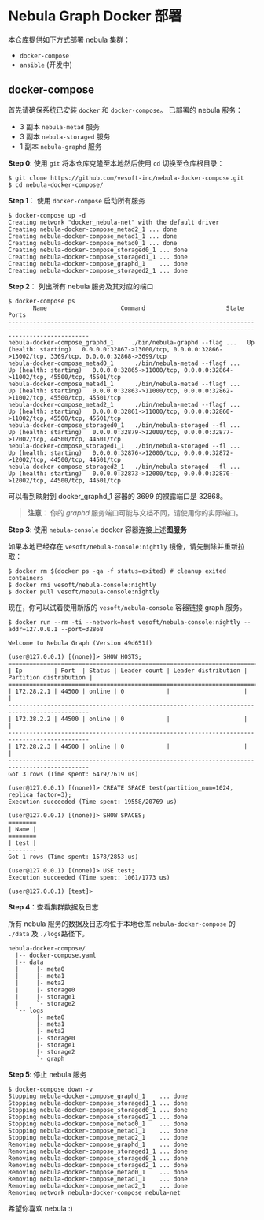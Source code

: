 # Nebula Graph Docker 部署

本仓库提供如下方式部署 [nebula](https://github.com/vesoft-inc/nebula) 集群：

- `docker-compose`
- `ansible` (开发中)

## docker-compose

首先请确保系统已安装 `docker` 和 `docker-compose`。
已部署的 nebula 服务：

- 3 副本 `nebula-metad` 服务
- 3 副本 `nebula-storaged` 服务
- 1 副本 `nebula-graphd` 服务

**Step 0**: 使用 `git` 将本仓库克隆至本地然后使用 `cd` 切换至仓库根目录：

```shell
$ git clone https://github.com/vesoft-inc/nebula-docker-compose.git
$ cd nebula-docker-compose/
```

**Step 1**： 使用 `docker-compose` 启动所有服务

```shell
$ docker-compose up -d
Creating network "docker_nebula-net" with the default driver
Creating nebula-docker-compose_metad2_1 ... done
Creating nebula-docker-compose_metad1_1 ... done
Creating nebula-docker-compose_metad0_1 ... done
Creating nebula-docker-compose_storaged0_1 ... done
Creating nebula-docker-compose_storaged1_1 ... done
Creating nebula-docker-compose_graphd_1    ... done
Creating nebula-docker-compose_storaged2_1 ... done
```

**Step 2**： 列出所有 nebula 服务及其对应的端口

``` shell
$ docker-compose ps
       Name                     Command                       State                                                   Ports
-------------------------------------------------------------------------------------------------------------------------------------------------------------------
nebula-docker-compose_graphd_1     ./bin/nebula-graphd --flag ...   Up (health: starting)   0.0.0.0:32867->13000/tcp, 0.0.0.0:32866->13002/tcp, 3369/tcp, 0.0.0.0:32868->3699/tcp
nebula-docker-compose_metad0_1      ./bin/nebula-metad --flagf ...   Up (health: starting)   0.0.0.0:32865->11000/tcp, 0.0.0.0:32864->11002/tcp, 45500/tcp, 45501/tcp
nebula-docker-compose_metad1_1      ./bin/nebula-metad --flagf ...   Up (health: starting)   0.0.0.0:32863->11000/tcp, 0.0.0.0:32862->11002/tcp, 45500/tcp, 45501/tcp
nebula-docker-compose_metad2_1      ./bin/nebula-metad --flagf ...   Up (health: starting)   0.0.0.0:32861->11000/tcp, 0.0.0.0:32860->11002/tcp, 45500/tcp, 45501/tcp
nebula-docker-compose_storaged0_1   ./bin/nebula-storaged --fl ...   Up (health: starting)   0.0.0.0:32879->12000/tcp, 0.0.0.0:32877->12002/tcp, 44500/tcp, 44501/tcp
nebula-docker-compose_storaged1_1   ./bin/nebula-storaged --fl ...   Up (health: starting)   0.0.0.0:32876->12000/tcp, 0.0.0.0:32872->12002/tcp, 44500/tcp, 44501/tcp
nebula-docker-compose_storaged2_1   ./bin/nebula-storaged --fl ...   Up (health: starting)   0.0.0.0:32873->12000/tcp, 0.0.0.0:32870->12002/tcp, 44500/tcp, 44501/tcp
```

可以看到映射到 docker_graphd_1 容器的 3699 的裸露端口是 32868。

> **注意**： 你的 *graphd* 服务端口可能与文档不同，请使用你的实际端口。

**Step 3**: 使用 `nebula-console` docker 容器连接上述**图服务**

如果本地已经存在 `vesoft/nebula-console:nightly` 镜像，请先删除并重新拉取：

```shell
$ docker rm $(docker ps -qa -f status=exited) # cleanup exited containers
$ docker rmi vesoft/nebula-console:nightly
$ docker pull vesoft/nebula-console:nightly
```

现在，你可以试着使用新版的 `vesoft/nebula-console` 容器链接 graph 服务。

``` shell
$ docker run --rm -ti --network=host vesoft/nebula-console:nightly --addr=127.0.0.1 --port=32868

Welcome to Nebula Graph (Version 49d651f)

(user@127.0.0.1) [(none)]> SHOW HOSTS;
=============================================================================================
| Ip         | Port  | Status | Leader count | Leader distribution | Partition distribution |
=============================================================================================
| 172.28.2.1 | 44500 | online | 0            |                     |                        |
---------------------------------------------------------------------------------------------
| 172.28.2.2 | 44500 | online | 0            |                     |                        |
---------------------------------------------------------------------------------------------
| 172.28.2.3 | 44500 | online | 0            |                     |                        |
---------------------------------------------------------------------------------------------
Got 3 rows (Time spent: 6479/7619 us)

(user@127.0.0.1) [(none)]> CREATE SPACE test(partition_num=1024, replica_factor=3);
Execution succeeded (Time spent: 19558/20769 us)

(user@127.0.0.1) [(none)]> SHOW SPACES;
========
| Name |
========
| test |
--------
Got 1 rows (Time spent: 1578/2853 us)

(user@127.0.0.1) [(none)]> USE test;
Execution succeeded (Time spent: 1061/1773 us)

(user@127.0.0.1) [test]>
```

**Step 4**：查看集群数据及日志

所有 nebula 服务的数据及日志均位于本地仓库 `nebula-docker-compose` 的  `./data` 及 `./logs`路径下。

```text
nebula-docker-compose/
  |-- docker-compose.yaml
  |-- data
  |     |- meta0
  |     |- meta1
  |     |- meta2
  |     |- storage0
  |     |- storage1
  |     `- storage2
  `-- logs
        |- meta0
        |- meta1
        |- meta2
        |- storage0
        |- storage1
        |- storage2
        `- graph
```

**Step 5**: 停止 nebula 服务

```shell
$ docker-compose down -v
Stopping nebula-docker-compose_graphd_1    ... done
Stopping nebula-docker-compose_storaged1_1 ... done
Stopping nebula-docker-compose_storaged0_1 ... done
Stopping nebula-docker-compose_storaged2_1 ... done
Stopping nebula-docker-compose_metad0_1    ... done
Stopping nebula-docker-compose_metad1_1    ... done
Stopping nebula-docker-compose_metad2_1    ... done
Removing nebula-docker-compose_graphd_1    ... done
Removing nebula-docker-compose_storaged1_1 ... done
Removing nebula-docker-compose_storaged0_1 ... done
Removing nebula-docker-compose_storaged2_1 ... done
Removing nebula-docker-compose_metad0_1    ... done
Removing nebula-docker-compose_metad1_1    ... done
Removing nebula-docker-compose_metad2_1    ... done
Removing network nebula-docker-compose_nebula-net
```

希望你喜欢 nebula :)

